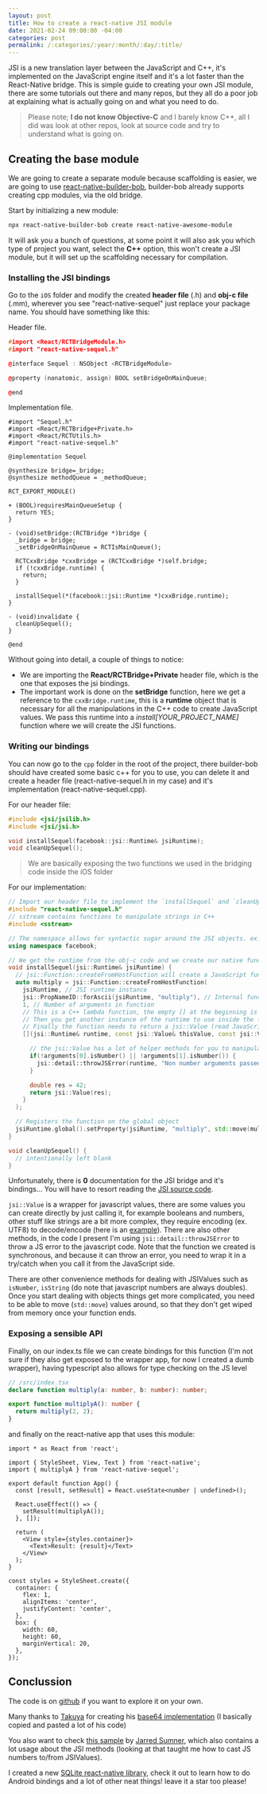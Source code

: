 ```yaml
---
layout: post
title: How to create a react-native JSI module
date: 2021-02-24 09:00:00 -04:00
categories: post
permalink: /:categories/:year/:month/:day/:title/
---
```


JSI is a new translation layer between the JavaScript and C++, it's implemented on the JavaScript engine itself and it's a lot faster than the React-Native bridge. This is simple guide to creating your own JSI module, there are some tutorials out there and many repos, but they all do a poor job at explaining what is actually going on and what you need to do.

> Please note; **I do not know Objective-C** and I barely know C++, all I did was look at other repos, look at source code and try to understand what is going on.

## Creating the base module

We are going to create a separate module because scaffolding is easier, we are going to use [react-native-builder-bob](https://github.com/callstack/react-native-builder-bob), builder-bob already supports creating cpp modules, via the old bridge.

Start by initializing a new module:

```bash
npx react-native-builder-bob create react-native-awesome-module
```

It will ask you a bunch of questions, at some point it will also ask you which type of project you want, select the **C++** option, this won't create a JSI module, but it will set up the scaffolding necessary for compilation.

### Installing the JSI bindings

Go to the `iOS` folder and modify the created **header file** (.h) and **obj-c file** (.mm), wherever you see "react-native-sequel" just replace your package name. You should have something like this:

Header file.
```c++
#import <React/RCTBridgeModule.h>
#import "react-native-sequel.h"

@interface Sequel : NSObject <RCTBridgeModule>

@property (nonatomic, assign) BOOL setBridgeOnMainQueue;

@end
```

Implementation file.
```obj-c
#import "Sequel.h"
#import <React/RCTBridge+Private.h>
#import <React/RCTUtils.h>
#import "react-native-sequel.h"

@implementation Sequel

@synthesize bridge=_bridge;
@synthesize methodQueue = _methodQueue;

RCT_EXPORT_MODULE()

+ (BOOL)requiresMainQueueSetup {
  return YES;
}

- (void)setBridge:(RCTBridge *)bridge {
  _bridge = bridge;
  _setBridgeOnMainQueue = RCTIsMainQueue();

  RCTCxxBridge *cxxBridge = (RCTCxxBridge *)self.bridge;
  if (!cxxBridge.runtime) {
    return;
  }

  installSequel(*(facebook::jsi::Runtime *)cxxBridge.runtime);
}

- (void)invalidate {
  cleanUpSequel();
}

@end
```

Without going into detail, a couple of things to notice:
- We are importing the **React/RCTBridge+Private** header file, which is the one that exposes the jsi bindings.
- The important work is done on the **setBridge** function, here we get a reference to the `cxxBridge.runtime`, this is a **runtime** object that is necessary for all the manipulations in the C++ code to create JavaScript values. We pass this runtime into a *install\[YOUR_PROJECT_NAME]* function where we will create the JSI functions.

### Writing our bindings

You can now go to the `cpp` folder in the root of the project, there builder-bob should have created some basic c++ for you to use, you can delete it and create a header file (react-native-sequel.h in my case) and it's implementation (react-native-sequel.cpp).

For our header file:

```c++
#include <jsi/jsilib.h>
#include <jsi/jsi.h>

void installSequel(facebook::jsi::Runtime& jsiRuntime);
void cleanUpSequel();
```
> We are basically exposing the two functions we used in the bridging code inside the iOS folder

For our implementation:

```c++
// Import our header file to implement the `installSequel` and `cleanUpSequel` functions
#include "react-native-sequel.h"
// sstream contains functions to manipulate strings in C++
#include <sstream>

// The namespace allows for syntactic sugar around the JSI objects. ex. call: jsi::Function instead of facebook::jsi::Function
using namespace facebook;

// We get the runtime from the obj-c code and we create our native functions here
void installSequel(jsi::Runtime& jsiRuntime) {
  // jsi::Function::createFromHostFunction will create a JavaScript function based on a "host" (read C++) function
  auto multiply = jsi::Function::createFromHostFunction(
    jsiRuntime, // JSI runtime instance
    jsi::PropNameID::forAscii(jsiRuntime, "multiply"), // Internal function name
    1, // Number of arguments in function
    // This is a C++ lambda function, the empty [] at the beginning is used to capture pointer/references so that they don't get de-allocated
    // Then you get another instance of the runtime to use inside the function, a "this" value from the javascript world, a pointer to the arguments (you can treat it as an array) and finally a count for the number of arguments
    // Finally the function needs to return a jsi::Value (read JavaScript value)
    [](jsi::Runtime& runtime, const jsi::Value& thisValue, const jsi::Value* arguments, size_t count) -> jsi::Value {

      // the jsi::Value has a lot of helper methods for you to manipulate the data
      if(!arguments[0].isNumber() || !arguments[1].isNumber()) {
        jsi::detail::throwJSError(runtime, "Non number arguments passed to sequel");
      }

      double res = 42;
      return jsi::Value(res);
    }
  );

  // Registers the function on the global object
  jsiRuntime.global().setProperty(jsiRuntime, "multiply", std::move(multiply));
}

void cleanUpSequel() {
  // intentionally left blank
}
```

Unfortunately, there is **0** documentation for the JSI bridge and it's bindings... You will have to resort reading the [JSI source code](https://github.com/facebook/react-native/blob/master/ReactCommon/jsi/jsi/jsi.cpp).

`jsi::Value` is a wrapper for javascript values, there are some values you can create directly by just calling it, for example booleans and numbers, other stuff like strings are a bit more complex, they require encoding (ex. UTF8) to decode/encode (here is an [example](https://github.com/craftzdog/react-native-quick-base64/blob/master/cpp/react-native-quick-base64.cpp)). There are also other methods, in the code I present I'm using `jsi::detail::throwJSError` to throw a JS error to the javascript code. Note that the function we created is synchronous, and because it can throw an error, you need to wrap it in a try/catch when you call it from the JavaScript side.

There are other convenience methods for dealing with JSIValues such as `isNumber`, `isString` (do note that javascript numbers are always doubles). Once you start dealing with objects things get more complicated, you need to be able to move (`std::move`) values around, so that they don't get wiped from memory once your function ends.

### Exposing a sensible API

Finally, on our index.ts file we can create bindings for this function (I'm not sure if they also get exposed to the wrapper app, for now I created a dumb wrapper), having typescript also allows for type checking on the JS level

```ts
// /src/index.tsx
declare function multiply(a: number, b: number): number;

export function multiplyA(): number {
  return multiply(2, 2);
}
```

and finally on the react-native app that uses this module:

```tsx
import * as React from 'react';

import { StyleSheet, View, Text } from 'react-native';
import { multiplyA } from 'react-native-sequel';

export default function App() {
  const [result, setResult] = React.useState<number | undefined>();

  React.useEffect(() => {
    setResult(multiplyA());
  }, []);

  return (
    <View style={styles.container}>
      <Text>Result: {result}</Text>
    </View>
  );
}

const styles = StyleSheet.create({
  container: {
    flex: 1,
    alignItems: 'center',
    justifyContent: 'center',
  },
  box: {
    width: 60,
    height: 60,
    marginVertical: 20,
  },
});
```

## Conclussion

The code is on [github](https://github.com/ospfranco/react-native-jsi-template) if you want to explore it on your own.

Many thanks to [Takuya](https://twitter.com/inkdrop_app) for creating his [base64 implementation](https://github.com/craftzdog/react-native-quick-base64) (I basically copied and pasted a lot of his code)

You also want to check [this sample](https://github.com/react-native-async-storage/async-storage/issues/291) by [Jarred Sumner](https://twitter.com/jarredsumner), which also contains a lot usage about the JSI methods (looking at that taught me how to cast JS numbers to/from JSIValues).

I created a new [SQLite react-native library](https://github.com/ospfranco/react-native-quick-sqlite), check it out to learn how to do Android bindings and a lot of other neat things! leave it a star too please!